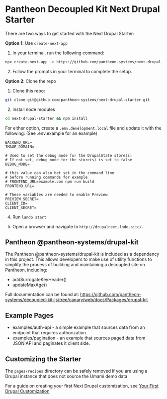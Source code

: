 # Pantheon Decoupled Kit Next Drupal Starter



There are two ways to get started with the Next Drupal Starter:

**Option 1**: Use `create-next-app`

1. In your terminal, run the following command:

```bash
npx create-next-app -e https://github.com/pantheon-systems/next-drupal-starter --use-npm
```

2. Follow the prompts in your terminal to complete the setup.

**Option 2**: Clone the repo

1. Clone this repo:

```bash
git clone git@github.com:pantheon-systems/next-drupal-starter.git
```



2. Install node modules

```bash
cd next-drupal-starter && npm install
```

For either option, create a `.env.development.local` file and update it with the following:
(See .env.example for an example)

```
BACKEND_URL=
IMAGE_DOMAIN=

# Used to set the debug mode for the DrupalState store(s)
# If not set, debug mode for the store(s) is set to false
DEBUG_MODE=

# this value can also bet set in the command line
# before running commands for example
# FRONTEND_URL=example.com npm run build
FRONTEND_URL=

# These variables are needed to enable Preview
PREVIEW_SECRET=
CLIENT_ID=
CLIENT_SECRET= 
```

4. Run `lando start`

5. Open a browser and navigate to `http://drupalnext.lndo.site/`.

## Pantheon @pantheon-systems/drupal-kit

The Pantheon @pantheon-systems/drupal-kit is included as a dependency in this project. This allows developers to make use
of utility functions to simplify the process of building and maintaining a decoupled site on Pantheon,
including:

- addSurrogateKeyHeader()
- updateMaxAge()

Full documentation can be found at: https://github.com/pantheon-systems/decoupled-kit-js/tree/canary/web/docs/Packages/drupal-kit

## Example Pages

- examples/auth-api - a simple example that sources data from an endpoint that requires authorization.
- examples/pagination - an example that sources paged data from JSON:API and paginates it client side.

## Customizing the Starter

The `pages/recipes` directory can be safely removed if you are using a Drupal instance that does not
source the Umami demo data

For a guide on creating your first Next Drupal customization, see [Your First Drupal Customization](https://github.com/pantheon-systems/decoupled-kit-js/blob/canary/web/docs/Frontend%20Starters/Next%20Drupal/your-first-customization.md)

